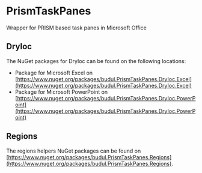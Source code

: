 # PrismTaskPanes

Wrapper for PRISM based task panes in Microsoft Office

## DryIoc

The NuGet packages for DryIoc can be found on the following locations:

* Package for Microsoft Excel on [https://www.nuget.org/packages/budul.PrismTaskPanes.DryIoc.Excel](https://www.nuget.org/packages/budul.PrismTaskPanes.DryIoc.Excel)
* Package for Microsoft PowerPoint on [https://www.nuget.org/packages/budul.PrismTaskPanes.DryIoc.PowerPoint](https://www.nuget.org/packages/budul.PrismTaskPanes.DryIoc.PowerPoint)

## Regions

The regions helpers NuGet packages can be found on [https://www.nuget.org/packages/budul.PrismTaskPanes.Regions](https://www.nuget.org/packages/budul.PrismTaskPanes.Regions).

